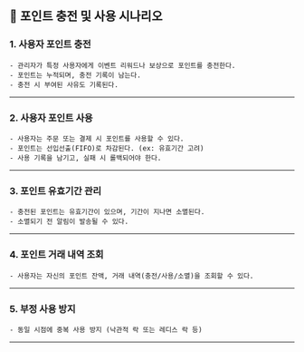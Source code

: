 ## 👛 포인트 충전 및 사용 시나리오

### 1. 사용자 포인트 충전
    - 관리자가 특정 사용자에게 이벤트 리워드나 보상으로 포인트를 충전한다.
    - 포인트는 누적되며, 충전 기록이 남는다.
    - 충전 시 부여된 사유도 기록된다.

---

### 2. 사용자 포인트 사용
    - 사용자는 주문 또는 결제 시 포인트를 사용할 수 있다.
    - 포인트는 선입선출(FIFO)로 차감된다. (ex: 유효기간 고려)
    - 사용 기록을 남기고, 실패 시 롤백되어야 한다.

--- 

### 3. 포인트 유효기간 관리
    - 충전된 포인트는 유효기간이 있으며, 기간이 지나면 소멸된다.
    - 소멸되기 전 알림이 발송될 수 있다.

---

### 4. 포인트 거래 내역 조회
    - 사용자는 자신의 포인트 잔액, 거래 내역(충전/사용/소멸)을 조회할 수 있다.

---

### 5. 부정 사용 방지
    - 동일 시점에 중복 사용 방지 (낙관적 락 또는 레디스 락 등)

---
